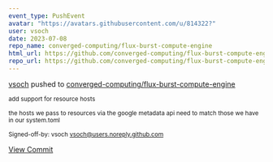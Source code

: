 ```yaml
---
event_type: PushEvent
avatar: "https://avatars.githubusercontent.com/u/814322?"
user: vsoch
date: 2023-07-08
repo_name: converged-computing/flux-burst-compute-engine
html_url: https://github.com/converged-computing/flux-burst-compute-engine/commit/7168c2163358dd30fb05ce35b5459f77bd1e0f6c
repo_url: https://github.com/converged-computing/flux-burst-compute-engine
---
```


<a href='https://github.com/vsoch' target='_blank'>vsoch</a> pushed to <a href='https://github.com/converged-computing/flux-burst-compute-engine' target='_blank'>converged-computing/flux-burst-compute-engine</a>

<small>add support for resource hosts

the hosts we pass to resources via the google metadata api
need to match those we have in our system.toml

Signed-off-by: vsoch <vsoch@users.noreply.github.com></small>

<a href='https://github.com/converged-computing/flux-burst-compute-engine/commit/7168c2163358dd30fb05ce35b5459f77bd1e0f6c' target='_blank'>View Commit</a>